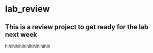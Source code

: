 # lab_review

## This is a review project to get ready for the lab next week 

hihihihihihihihihihihihih 


